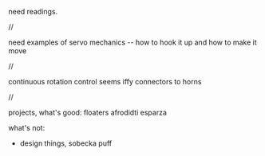 
need readings.

//


need examples of servo mechanics -- how to hook it up and how to make it move


//


continuous rotation control seems iffy
connectors to horns

//


projects, what's good:
floaters
afrodidti
esparza

what's not:
- design things, sobecka puff



